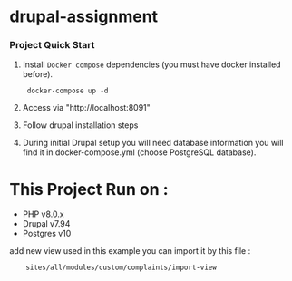 # drupal-assignment
### Project Quick Start

1. Install `Docker compose` dependencies (you must have docker installed before).
   
        docker-compose up -d

2. Access via "http://localhost:8091"

3. Follow drupal installation steps

4. During initial Drupal setup you will need database information you will find it in docker-compose.yml (choose PostgreSQL database).



# This Project Run on :  

-  PHP v8.0.x 
-  Drupal v7.94
-  Postgres v10

add new view used in this example you can import it by this file :
    
        sites/all/modules/custom/complaints/import-view